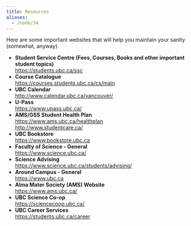 ```yaml
---
title: Resources
aliases:
  - /node/34
---
```


Here are some important websites that will help you maintain your sanity
(somewhat, anyway).

-   **Student Service Centre (Fees, Courses, Books and other important student
    topics)** \
    https://students.ubc.ca/ssc
-   **Course Catalogue** \
    https://courses.students.ubc.ca/cs/main
-   **UBC Calendar** \
    http://www.calendar.ubc.ca/vancouver/
-   **U-Pass** \
    https://www.upass.ubc.ca/
-   **AMS/GSS Student Health Plan** \
    https://www.ams.ubc.ca/healthplan \
    http://www.studentcare.ca/
-   **UBC Bookstore** \
    https://www.bookstore.ubc.ca
-   **Faculty of Science - General** \
    https://www.science.ubc.ca/
-   **Science Advising** \
    https://www.science.ubc.ca/students/advising/
-   **Around Campus - General** \
    https://www.ubc.ca
-   **Alma Mater Society (AMS) Website** \
    https://www.ams.ubc.ca/
-   **UBC Science Co-op** \
    https://sciencecoop.ubc.ca/
-   **UBC Career Services** \
    https://students.ubc.ca/career
